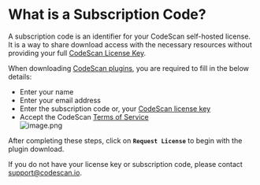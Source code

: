 # What is a Subscription Code?

A subscription code is an identifier for your CodeScan self-hosted license. It is a way to share download access with the necessary resources without providing your full [CodeScan License Key](https://knowledgebase.autorabit.com/codescan/docs/what-is-a-codescan-license-key).

When downloading [CodeScan plugins](https://www.codescan.io/products/editor-plugins/), you are required to fill in the below details:

* Enter your name
* Enter your email address
* Enter the subscription code or, your [CodeScan license key](https://knowledgebase.autorabit.com/codescan/docs/what-is-a-codescan-license-key)
* Accept the CodeScan [Terms of Service](https://www.codescan.io/tos/self-hosted/)\
  ![image.png](https://cdn.document360.io/8711f4e7-c040-4616-aac9-d947f87e4619/Images/Documentation/image\(367\).png)

After completing these steps, click on **`Request License`** to begin with the plugin download.

If you do not have your license key or subscription code, please contact [support@codescan.io](mailto:support@codescan.io).
